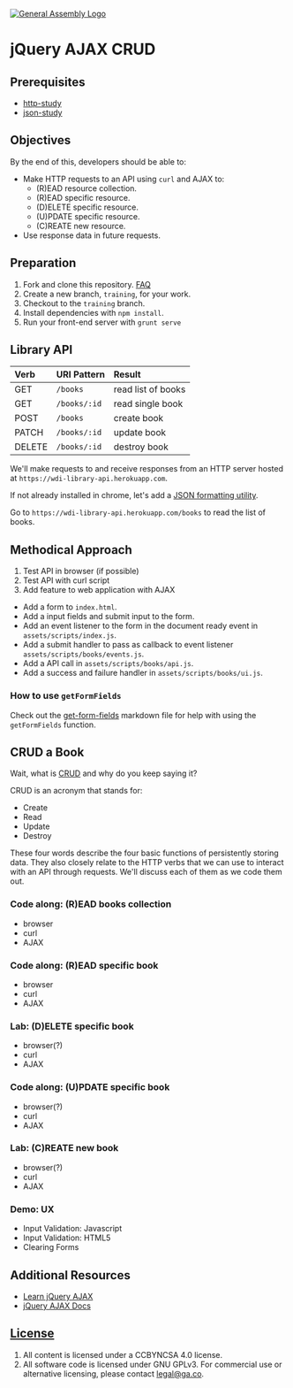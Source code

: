 [![General Assembly Logo](https://camo.githubusercontent.com/1a91b05b8f4d44b5bbfb83abac2b0996d8e26c92/687474703a2f2f692e696d6775722e636f6d2f6b6538555354712e706e67)](https://generalassemb.ly/education/web-development-immersive)

# jQuery AJAX CRUD

## Prerequisites

- [http-study](https://git.generalassemb.ly/ga-wdi-boston/http-study)
- [json-study](https://git.generalassemb.ly/ga-wdi-boston/json-study)

## Objectives

By the end of this, developers should be able to:

- Make HTTP requests to an API using `curl` and AJAX to:
  - (R)EAD resource collection.
  - (R)EAD specific resource.
  - (D)ELETE specific resource.
  - (U)PDATE specific resource.
  - (C)REATE new resource.
- Use response data in future requests.

## Preparation

1. Fork and clone this repository.
 [FAQ](https://git.generalassemb.ly/ga-wdi-boston/meta/wiki/ForkAndClone)
1. Create a new branch, `training`, for your work.
1. Checkout to the `training` branch.
1. Install dependencies with `npm install`.
1. Run your front-end server with `grunt serve`

## Library API

| Verb   | URI Pattern  | Result |
|:-------|:-------------|:------------------|
| GET    | `/books`     | read list of books|
| GET    | `/books/:id` | read single book  |
| POST   | `/books`     | create book       |
| PATCH  | `/books/:id` | update book       |
| DELETE | `/books/:id` | destroy book      |

We'll make requests to and receive responses from an HTTP server hosted at
`https://wdi-library-api.herokuapp.com`.

If not already installed in chrome, let's add a [JSON formatting utility](https://chrome.google.com/webstore/detail/json-formatter/bcjindcccaagfpapjjmafapmmgkkhgoa?hl=en).

Go to `https://wdi-library-api.herokuapp.com/books` to read the list of books.

## Methodical Approach

1. Test API in browser (if possible)
1. Test API with curl script
1. Add feature to web application with AJAX
  - Add a form to `index.html`.
  - Add a input fields and submit input to the form.
  - Add an event listener to the form in the document ready event in
 `assets/scripts/index.js`.
  - Add a submit handler to pass as callback to event listener
  `assets/scripts/books/events.js`.
  - Add a API call in `assets/scripts/books/api.js`.
  - Add a success and failure handler in `assets/scripts/books/ui.js`.

### How to use `getFormFields`

Check out the [get-form-fields](get-form-fields.md) markdown file for help
with using the `getFormFields` function.

## CRUD a Book

Wait, what is [CRUD](https://en.wikipedia.org/wiki/Create,_read,_update_and_delete) and why do you keep saying it?

CRUD is an acronym that stands for:

- Create
- Read
- Update
- Destroy

These four words describe the four basic functions of persistently storing
data. They also closely relate to the HTTP verbs that we can use to interact
with an API through requests. We'll discuss each of them as we code them out.

### Code along: (R)EAD books collection

- browser
- curl
- AJAX

### Code along: (R)EAD specific book

- browser
- curl
- AJAX

### Lab: (D)ELETE specific book

- browser(?)
- curl
- AJAX

### Code along: (U)PDATE specific book

- browser(?)
- curl
- AJAX

### Lab: (C)REATE new book

- browser(?)
- curl
- AJAX

### Demo: UX

- Input Validation: Javascript
- Input Validation: HTML5
- Clearing Forms

## Additional Resources

- [Learn jQuery AJAX](https://learn.jquery.com/ajax/jquery-ajax-methods/)
- [jQuery AJAX Docs](http://api.jquery.com/jquery.ajax/)

## [License](LICENSE)

1. All content is licensed under a CC­BY­NC­SA 4.0 license.
1. All software code is licensed under GNU GPLv3. For commercial use or
   alternative licensing, please contact legal@ga.co.
